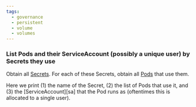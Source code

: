 ```yaml
---
tags:
  - governance
  - persistent
  - volume
  - volumes
---
```


### List Pods and their ServiceAccount (possibly a unique user) by Secrets they use

Obtain all [Secrets][secret]. For each of these Secrets, obtain all [Pods][pod]
that use them.

Here we print (1) the name of the Secret, (2) the list of Pods that use it, and
(3) the [ServiceAccount][sa] that the Pod runs as (oftentimes this is allocated
to a single user).

[secret]: https://kubernetes.io/docs/concepts/configuration/secret/
[pv]: https://kubernetes.io/docs/concepts/storage/persistent-volumes/
[pod]: https://kubernetes.io/docs/concepts/workloads/pods/pod/
